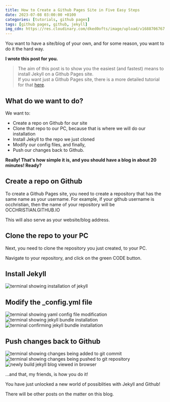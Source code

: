 ```yaml
---
title: How to Create a Github Pages Site in Five Easy Steps
date: 2023-07-08 03:00:00 +0100
categories: [tutorials, github pages]
tags: [github pages, github, jekyll]
img_cdn: https://res.cloudinary.com/dked0ofts/image/upload/v1688706767
---
```


You want to have a site/blog of your own, and for some reason, you want to do it the hard way.

**I wrote this post for you.**

> The aim of this post is to show you the easiest (and fastest) means to install Jekyll on a Github Pages site.<br>
If you want just a Github Pages site, there is a more detailed tutorial for that [here](#).

## What do we want to do?

We want to:

* Create a repo on Github for our site
* Clone that repo to our PC, because that is where we will do our installation
* Install Jekyll to the repo we just cloned
* Modify our config files, and finally,
* Push our changes back to Github.

**Really! That's how simple it is, and you should have a blog in about 20 minutes! Ready?**

## Create a repo on Github

To create a Github Pages site, you need to create a repository that has the same name as your username. For example, if your github username is occhristian, then the name of your repository will be OCCHRISTIAN.GITHUB.IO

This will also serve as your website/blog address.

## Clone the repo to your PC

Next, you need to clone the repository you just created, to your PC.<br>

Navigate to your repository, and click on the green CODE button.

## Install Jekyll

![terminal showing installation of jekyll](https://res.cloudinary.com/dked0ofts/image/upload/v1688706767/how-to-create-github-pages-site-easy-five-steps-3_geu9co.png)

## Modify the _config.yml file

![terminal showing yaml config file modification](https://res.cloudinary.com/dked0ofts/image/upload/v1688706767/how-to-create-github-pages-site-easy-five-steps-4_srygzr.png)![terminal showing jekyll bundle installation](https://res.cloudinary.com/dked0ofts/image/upload/v1688706767/how-to-create-github-pages-site-easy-five-steps-6_kbyie9.png)![terminal confirming jekyll bundle installation](https://res.cloudinary.com/dked0ofts/image/upload/v1688706767/how-to-create-github-pages-site-easy-five-steps-8_sai2fi.png)

## Push changes back to Github

![terminal showing changes being added to git commit](https://res.cloudinary.com/dked0ofts/image/upload/v1688706767/how-to-create-github-pages-site-easy-five-steps-10_lbwhtc.png)![terminal showing changes being pushed to git repository](https://res.cloudinary.com/dked0ofts/image/upload/v1688706767/how-to-create-github-pages-site-easy-five-steps-12_tjpofa.png)![newly build jekyll blog viewed in browser](https://res.cloudinary.com/dked0ofts/image/upload/v1688706767/how-to-create-github-pages-site-easy-five-steps-14_mbbjs3.png)

...and that, my friends, is how you do it!

You have just unlocked a new world of possiblities with Jekyll and Github!<br>

There will be other posts on the matter on this blog.

